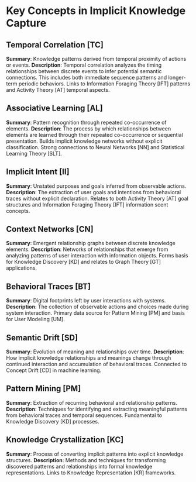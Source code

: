 # Key Concepts in Implicit Knowledge Capture

## Temporal Correlation [TC]
**Summary**: Knowledge patterns derived from temporal proximity of actions or events.
**Description**: Temporal correlation analyzes the timing relationships between discrete events to infer potential semantic connections. This includes both immediate sequence patterns and longer-term periodic behaviors. Links to Information Foraging Theory [IFT] patterns and Activity Theory [AT] temporal aspects.

## Associative Learning [AL]
**Summary**: Pattern recognition through repeated co-occurrence of elements.
**Description**: The process by which relationships between elements are learned through their repeated co-occurrence or sequential presentation. Builds implicit knowledge networks without explicit classification. Strong connections to Neural Networks [NN] and Statistical Learning Theory [SLT].

## Implicit Intent [II]
**Summary**: Unstated purposes and goals inferred from observable actions.
**Description**: The extraction of user goals and intentions from behavioral traces without explicit declaration. Relates to both Activity Theory [AT] goal structures and Information Foraging Theory [IFT] information scent concepts.

## Context Networks [CN]
**Summary**: Emergent relationship graphs between discrete knowledge elements.
**Description**: Networks of relationships that emerge from analyzing patterns of user interaction with information objects. Forms basis for Knowledge Discovery [KD] and relates to Graph Theory [GT] applications.

## Behavioral Traces [BT]
**Summary**: Digital footprints left by user interactions with systems.
**Description**: The collection of observable actions and choices made during system interaction. Primary data source for Pattern Mining [PM] and basis for User Modeling [UM].

## Semantic Drift [SD]
**Summary**: Evolution of meaning and relationships over time.
**Description**: How implicit knowledge relationships and meanings change through continued interaction and accumulation of behavioral traces. Connected to Concept Drift [CD] in machine learning.

## Pattern Mining [PM]
**Summary**: Extraction of recurring behavioral and relationship patterns.
**Description**: Techniques for identifying and extracting meaningful patterns from behavioral traces and temporal sequences. Fundamental to Knowledge Discovery [KD] processes.

## Knowledge Crystallization [KC]
**Summary**: Process of converting implicit patterns into explicit knowledge structures.
**Description**: Methods and techniques for transforming discovered patterns and relationships into formal knowledge representations. Links to Knowledge Representation [KR] frameworks.
